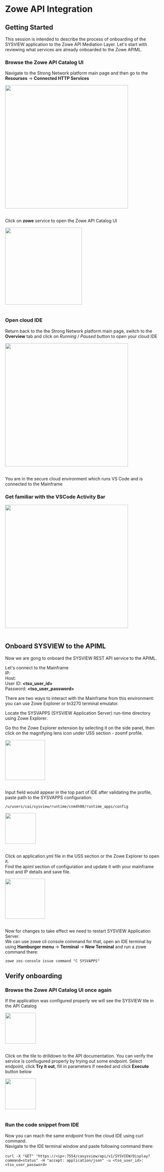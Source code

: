 # Zowe API Integration

## Getting Started

This session is intended to describe the process of onboarding of the SYSVIEW application to the Zowe API Mediation Layer. Let's start with reviewing what services are already onboarded to the Zowe APIML.

### Browse the Zowe API Catalog UI

Navigate to the Strong Network platform main page and then go to the **Resourses** -> **Connected HTTP Services** 

<img style="height: 400px" src="./assets/zowe-ui-access.png">
</br></br>

Click on **zowe** service to open the Zowe API Catalog UI

<img style="height: 250px" src="./assets/api-catalog.png">
</br></br>

### Open cloud IDE

Return back to the the Strong Network platform main page, switch to the **Overview** tab and click on *Running* / *Paused* button to open your cloud IDE

<img style="height: 400px" src="./assets/sn-workspace.png">
</br></br>

You are in the secure cloud environment which runs VS Code and is connected to the Mainframe

### Get familiar with the VSCode Activity Bar
<img style="height: 400px" src='./assets/side-menu.png'>
</br></br>


## Onboard SYSVIEW to the APIML

Now we are gong to onboard the SYSVIEW REST API service to the APIML.

Let's connect to the Mainframe</br>
IP: **<zdnt-ip>**</br>
Host: **<host>**</br>
User ID: **<tso_user_id>**</br>
Password: **<tso_user_password>**

There are two ways to interact with the Mainframe from this environment: you can use Zowe Explorer or tn3270 terminal emulator. 

Locate the SYSVAPPS (SYSVIEW Application Server) run-time directory using Zowe Explorer.

Go tho the Zowe Explorer extension by selecting it on the side panel, then click on the magnifying lens icon under USS section - zosmf profile.

<img style="height: 130px" src='./assets/uss.png'>
</br></br>

Input field would appear in the top part of IDE after validating the profile, paste path to the SYSVAPPS configuration:

`/u/users/cai/sysview/runtime/cnm4h00/runtime_apps/config`

<img style="height: 100px" src='./assets/path-input.png'>
</br></br>

Click on application.yml file in the USS section or the Zowe Explorer to open it.</br>
Find the apiml section of configuration and update it with your mainframe host and IP details and save file.

<img style="height: 130px" src='./assets/application-apiml.png'>
</br></br>

Now for changes to take effect we need to restart SYSVIEW Application Server.</br>
We can use zowe cli console command for that, open an IDE terminal by using **Hamburger menu** -> **Terminal** -> **New Terminal** and run a zowe command there:

`zowe zos-console issue command "C SYSVAPPS"`

## Verify onboarding
### Browse the Zowe API Catalog UI once again

If the application was configured properly we will see the SYSVIEW tile in the API Catalog

<img style="height: 100px" src='./assets/sysview-tile.png'>
</br></br>

Click on the tile to drilldown to the API documentation. You can verify the service is confiugured properly by trying out some endpoint. Select endpoint, click **Try it out**, fill in parameters if needed and click **Execute** button below

<img style="height: 100px" src='./assets/sysview-endpoint.png'>
</br></br>

### Run the code snippet from IDE

Now you can reach the same endpoint from the cloud IDE using curl command.</br> 
Navigate to the IDE terminal window and paste following command there: </br></br>
 `curl -X "GET" "https://<ip>:7554/casysview/api/v1/SYSVIEW/Display?command=status" -H "accept: application/json" -u <tso_user_id>:<tso_user_password>`

